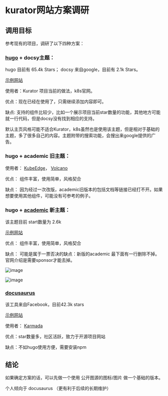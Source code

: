 # kurator网站方案调研

## 调用目标

参考现有的项目，调研了以下四种方案：

### [hugo](https://github.com/gohugoio/hugo)   + docsy主题：

hugo 目前有 65.4k Stars； docsy 来自google，目前有 2.1k Stars。

[示例网站](https://example.docsy.dev/) 

使用者：Kurator 项目当前的做法，k8s官网。

优点：现在已经在使用了，只需继续添加内容即可。

缺点: 支持的组件比较少，比如一个展示项目当前star数量的功能，其他地方可能就一行代码，但是docsy没有找到相应的支持。

默认主页风格可能不适合Kurator，k8s虽然也是使用该主题，但是相对于基础的主题，多了很多自己的内容。主题附带的搜索功能，会搜出来google提供的广告。

### hugo + academic 旧主题：

使用者： [KubeEdge](https://kubeedge.io/zh/)， [Volcano](https://volcano.sh/zh/)

优点： 组件丰富，使用简单，风格契合

缺点： 因为经过一次改版，academic旧版本的包括文档等链接已经打不开。如果想要使用其他组件，可能没有可参考的例子。

### hugo + [academic](ttps://themes.gohugo.io/themes/starter-hugo-academic/) 新主题：

该主题目前 start数量为 2.6k 

[示例网站](https://academic-demo.netlify.app/)

优点： 组件丰富，使用简单，风格契合

缺点： 可能是属于一票否决的缺点：新版的academic 最下面有一行删除不掉。官网介绍是需要sponsor才能去掉。

![image](https://user-images.githubusercontent.com/45359033/220029062-2fe415d8-fc76-4a33-aea9-19f625bd17b9.png)

![image](https://user-images.githubusercontent.com/45359033/220029718-777d48bc-5c21-4bca-8a4c-d2a501304055.png)



### [docusaurus](https://github.com/facebook/docusaurus)  

该工具来自Facebook，目前42.3k stars

[示例网站](https://docusaurus.io/)

使用者： [Karmada](https://karmada.io/zh/) 

优点：star数量多，社区活跃，致力于开源项目网站
 
缺点：不如hugo使用方便，需要安装npm


## 结论

如果确定方案的话，可以先做一个使用 公开图源的图标/图片 做一个基础的版本。

个人倾向于 docusaurus （更有利于后续的长期维护）
